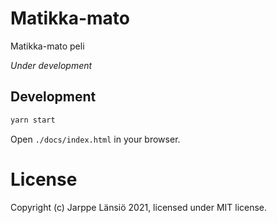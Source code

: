 # Matikka-mato

Matikka-mato peli

*Under development*

## Development

```bash
yarn start
```

Open `./docs/index.html` in your browser.

# License

Copyright (c) Jarppe Länsiö 2021, licensed under MIT license.
